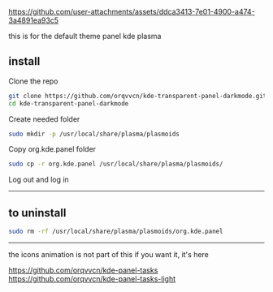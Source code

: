 

https://github.com/user-attachments/assets/ddca3413-7e01-4900-a474-3a4891ea93c5


this is for the default theme panel kde plasma

 

## install

 Clone the repo
 
```bash
git clone https://github.com/orqvvcn/kde-transparent-panel-darkmode.git
cd kde-transparent-panel-darkmode
```


Create needed folder
```bash
sudo mkdir -p /usr/local/share/plasma/plasmoids
```

Copy org.kde.panel folder

```bash
sudo cp -r org.kde.panel /usr/local/share/plasma/plasmoids/
```

Log out and log in


-------------------------------------------------------------------

## to uninstall
```bash
sudo rm -rf /usr/local/share/plasma/plasmoids/org.kde.panel
```

-------------------------------------------------------------------

the icons animation is not part of this if you want it, it's here

https://github.com/orqvvcn/kde-panel-tasks
https://github.com/orqvvcn/kde-panel-tasks-light
